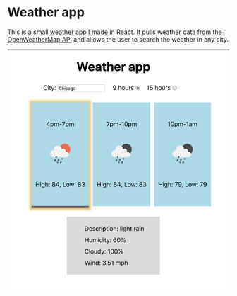 # Weather app

This is a small weather app I made in React. It pulls weather data from the [OpenWeatherMap API](https://openweathermap.org/api) and allows the user to search the weather in any city.

![Weather_App](weather_app_screenshot.png)
